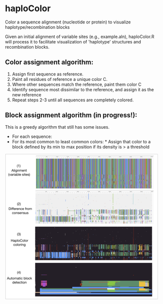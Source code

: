 # haploColor
Color a sequence alignment (nucleotide or protein) to visualize haplotype/recombination blocks

Given an initial alignment of variable sites (e.g., example.aln), haploColor.R will process it to facilitate visualization of 'haplotype' structures and recombination blocks.

## Color assignment algorithm:

1. Assign first sequence as reference.
2. Paint all residues of reference a unique color C.
3. Where other sequences match the reference, paint them color C
4. Identify sequence most dissimilar to the reference, and assign it as the new reference
5. Repeat steps 2-3 until all sequences are completely colored.

## Block assignment algorithm (in progress!):

This is a greedy algorithm that still has some issues.

*  For each sequence: 
  *  For its most common to least common colors:
    *  Assign that color to a block defined by its min to max position if its density is > a threshold
    


![](https://github.com/doxeylab/haploColor/raw/master/haploColor.png "haploColor visualization")



